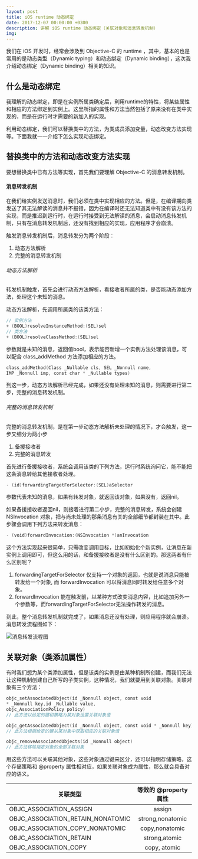 ```yaml
---
layout: post
title: iOS runtime 动态绑定
date: 2017-12-07 00:00:00 +0300
description: 讲解 iOS runtime 动态绑定（关联对象和消息转发机制）
img:
---
```


我们在 iOS 开发时，经常会涉及到 Objective-C 的 runtime ，其中，基本的也是常用的是动态类型（Dynamic typing）和动态绑定（Dynamic binding），这次我介绍动态绑定（Dynamic binding）相关的知识。

## 什么是动态绑定

我理解的动态绑定，即是在实例所属类确定后，利用runtime的特性，将某些属性和相应的方法绑定到实例上。这里所指的属性和方法当然包括了原来没有在类中实现的，而是在运行时才需要的新加入的实现。

利用动态绑定，我们可以替换类中的方法，为类成员添加变量，动态改变方法实现等。下面我就一一介绍下怎么实现动态绑定。

## 替换类中的方法和动态改变方法实现

要想替换类中已有方法等实现，首先我们要理解 Objective-C 的消息转发机制。

#### 消息转发机制

在我们给实例发送消息时，我们必须在类中实现相应的方法。但是，在编译期向类发送了其无法解读的消息并不报错，因为在编译时还无法知道类中有没有该方法的实现，而是推迟到运行时，在运行时接受到无法解读的消息，会启动消息转发机制，只有在消息转发机制后，还没有找到相应的实现，应用程序才会崩溃。

触发消息转发机制后，消息转发分为两个阶段：

1. 动态方法解析
2. 完整的消息转发机制

###### 动态方法解析

转发机制触发，首先会进行动态方法解析，看接收者所属的类，是否能动态添加方法，处理这个未知的消息。

动态方法解析，先调用所属类的该类方法：

```swift
// 实例方法
+ (BOOL)resolveInstanceMethod:(SEL)sel
// 类方法
+ (BOOL)resolveClassMethod:(SEL)sel
```

参数就是未知的消息，返回值bool，表示能否新增一个实例方法处理该消息，可以配合 class_addMethod 方法添加相应的方法。

```swift
class_addMethod(Class _Nullable cls, SEL _Nonnull name, 
IMP _Nonnull imp, const char * _Nullable types) 
```

到这一步，动态方法解析已经完成，如果还没有处理未知的消息，则需要进行第二步，完整的消息转发机制。

###### 完整的消息转发机制

完整的消息转发机制，是在第一步动态方法解析未处理的情况下，才会触发，这一步又细分为两小步

1. 备援接收者
2. 完整的消息转发

首先进行备援接收者，系统会调用该类的下列方法，运行时系统询问它，能不能把这条消息转给其他接收者处理。

```swift
- (id)forwardingTargetForSelector:(SEL)aSelector
```

参数代表未知的消息，如果有转发对象，就返回该对象，如果没有，返回nil。

如果备援接收者返回nil，则接着进行第二小步，完整的消息转发，系统会创建 NSInvocation 对象，把与尚未处理的那条消息有关的全部细节都封装在其中。此步骤会调用下列方法来转发消息：

```swift
- (void)forwardInvocation:(NSInvocation *)anInvocation
```

这个方法实现起来很简单，只需改变调用目标，比如初始化个新实例，让消息在新实例上调用即可，但这么用的话，和备援接收者是没有什么区别的。那这两者有什么区别呢？

1. forwardingTargetForSelector 仅支持一个对象的返回，也就是说消息只能被转发给一个对象, 而 forwardInvocation 可以将消息同时转发给任意多个对象。
2. forwardInvocation 能在触发前，以某种方式改变消息内容，比如追加另外一个参数等，而forwardingTargetForSelector无法操作转发的消息。

到此，整个消息转发机制就完成了，如果消息还没有处理，则应用程序就会崩溃。消息转发流程图如下：

![消息转发流程图](http://p0iv8hbe9.bkt.clouddn.com/messageForwarding.jpeg)

## 关联对象（类添加属性）

有时我们想为某个类添加属性，但是该类的实例是由某种机制所创建，而我们无法让这种机制创建自己所写的子类实例，这种情况，我们就要用到关联对象。关联对象有三个方法：

```swift
objc_setAssociatedObject(id _Nonnull object, const void
* _Nonnull key,id _Nullable value,
objc_AssociationPolicy policy)
// 此方法以给定的键和策略为某对象设置关联对象值

objc_getAssociatedObject(id _Nonnull object, const void * _Nonnull key)
// 此方法根据给定的键从某对象中获取相应的关联对象值

objc_removeAssociatedObjects(id _Nonnull object)
// 此方法移除指定对象的全部关联对象
```

用这些方法可以关联其他对象，这些对象通过键来区分，还可以指明存储策略，这个存储策略和 @property 属性相对应，如果关联对象成为属性，那么就会具备对应的语义。

| 关联类型        | 等效的 @property 属性          | 
| ---------------------------------- |:-------------:| 
| OBJC_ASSOCIATION_ASSIGN            | assign | 
| OBJC_ASSOCIATION_RETAIN_NONATOMIC  | strong,nonatomic| 
| OBJC_ASSOCIATION_COPY_NONATOMIC    | copy,nonatomic|  
| OBJC_ASSOCIATION_RETAIN            | strong,atomic | 
| OBJC_ASSOCIATION_COPY              | copy, atomic  | 




